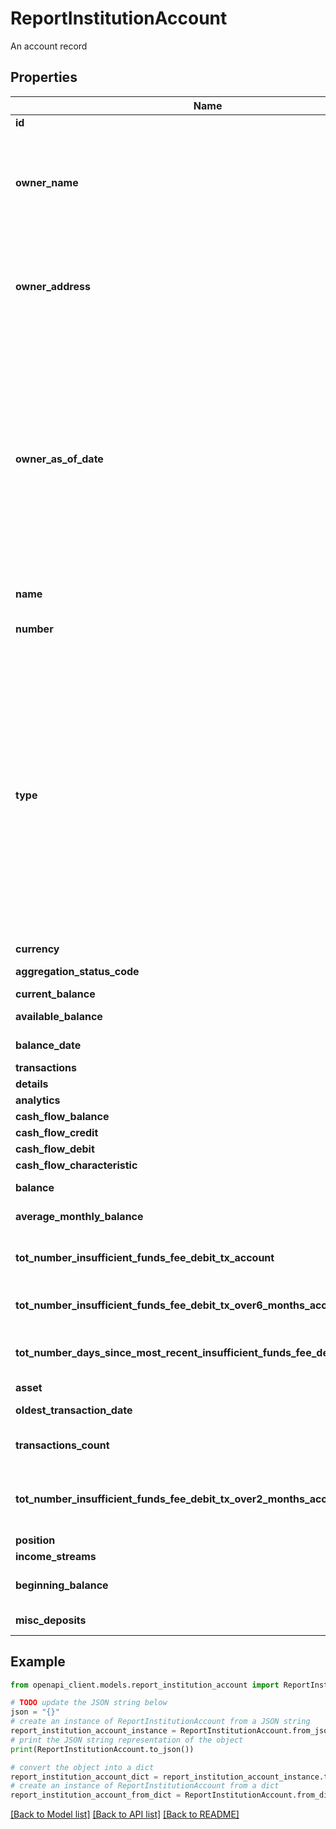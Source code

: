# ReportInstitutionAccount

An account record

## Properties

Name | Type | Description | Notes
------------ | ------------- | ------------- | -------------
**id** | **int** | The ID of the account | 
**owner_name** | **str** | The name(s) of the account owner(s). If the owner information is not available, this field will not appear in the report. If the account has multiple owners then all owners will be listed separated by |. | [optional] 
**owner_address** | **str** | The mailing address of the account owner(s). If the owner information is not available, this field will not appear in the report. If the account has multiple owners then the address of the primary owner will be listed. | [optional] 
**owner_as_of_date** | **int** | The ownerAsOfDate field is populated if the account owner information was retrieved from a prior report and will show the created date of that report. Reports always try and aggregate fresh account owner information and only rarely aren&#39;t able to aggregate it. If account owner information is not able to be aggregated, but it was available from a prior report that had that same account, the information from that prior report will be used and this field will be populated. A date in Unix epoch time (in seconds). See: [Handling Epoch Dates and Times](https://developer.mastercard.com/open-banking-us/documentation/errors/error-list/#handling-epoch-dates-and-times). | [optional] 
**name** | **str** | The account name from the institution | 
**number** | **str** | The account number from the institution (all digits except the last four are obfuscated) | 
**type** | **str** | The list of supported account types. * &#x60;checking&#x60; * &#x60;savings&#x60; * &#x60;moneyMarket&#x60; * &#x60;cd&#x60; * &#x60;investment&#x60; * &#x60;investmentTaxDeferred&#x60; * &#x60;employeeStockPurchasePlan&#x60; * &#x60;ira&#x60; * &#x60;401k&#x60; * &#x60;roth&#x60; * &#x60;403b&#x60; * &#x60;529&#x60; * &#x60;rollover&#x60; * &#x60;ugma&#x60; * &#x60;utma&#x60; * &#x60;keogh&#x60; * &#x60;457&#x60; * &#x60;401a&#x60; * &#x60;unknown&#x60; * &#x60;mortgage&#x60; * &#x60;loan&#x60; * &#x60;creditCard&#x60; * &#x60;lineOfCredit&#x60; * &#x60;payroll&#x60; * &#x60;studentLoan&#x60; * &#x60;brokerageAccount&#x60; * &#x60;educationSavings&#x60; * &#x60;healthSavingsAccount&#x60; * &#x60;nonTaxableBrokerageAccount&#x60; * &#x60;pension&#x60; * &#x60;profitSharingPlan&#x60; * &#x60;roth401k&#x60; * &#x60;sepIRA&#x60; * &#x60;simpleIRA&#x60; * &#x60;thriftSavingsPlan&#x60; * &#x60;variableAnnuity&#x60; | 
**currency** | **str** | A currency code for account | 
**aggregation_status_code** | **int** | The status of the most recent aggregation attempt | 
**current_balance** | **float** | Current balance of the account | [optional] 
**available_balance** | **float** | The available balance for the account | [optional] 
**balance_date** | **int** | A timestamp showing when the balance was captured by the FI | [optional] 
**transactions** | [**List[ReportTransactionNewTxBased]**](ReportTransactionNewTxBased.md) | a list of transaction records | 
**details** | [**AccountDetailsTxBased**](AccountDetailsTxBased.md) |  | [optional] 
**analytics** | [**AccountAnalytics**](AccountAnalytics.md) |  | [optional] 
**cash_flow_balance** | [**CashFlowCashFlowBalance**](CashFlowCashFlowBalance.md) |  | [optional] 
**cash_flow_credit** | [**CashFlowCashFlowCredit**](CashFlowCashFlowCredit.md) |  | [optional] 
**cash_flow_debit** | [**CashFlowCashFlowDebit**](CashFlowCashFlowDebit.md) |  | [optional] 
**cash_flow_characteristic** | [**CashFlowCashFlowCharacteristic**](CashFlowCashFlowCharacteristic.md) |  | [optional] 
**balance** | **float** | The cleared balance of the account as-of &#x60;balanceDate&#x60; | [optional] 
**average_monthly_balance** | **float** | The average monthly balance of this account | [optional] 
**tot_number_insufficient_funds_fee_debit_tx_account** | **int** | The count for the total number of insufficient funds transactions, based on the &#x60;fromDate&#x60; of the report. | [optional] 
**tot_number_insufficient_funds_fee_debit_tx_over6_months_account** | **int** | The total number of  insufficient funds fees for the account over six months | [optional] 
**tot_number_days_since_most_recent_insufficient_funds_fee_debit_tx_account** | **int** | The number of days since the most recent insufficient funds transaction, based on the &#x60;fromDate&#x60; of the report. | [optional] 
**asset** | [**PrequalificationReportAssetSummary**](PrequalificationReportAssetSummary.md) |  | [optional] 
**oldest_transaction_date** | **int** | The oldest transaction date of this account. | [optional] 
**transactions_count** | **int** | A number detailing the total number of transactions for a given account. | [optional] 
**tot_number_insufficient_funds_fee_debit_tx_over2_months_account** | **int** | The count for the total number of insufficient funds transactions for the last two months, based on the &#x60;fromDate&#x60; of the report. | [optional] 
**position** | [**ReportAccountPosition**](ReportAccountPosition.md) |  | [optional] 
**income_streams** | [**List[VOIETXVerifyReportIncomeStream]**](VOIETXVerifyReportIncomeStream.md) | A list of income stream records | [optional] 
**beginning_balance** | **float** | Beginning balance of account per the time period in the report | [optional] 
**misc_deposits** | [**List[ReportTransaction]**](ReportTransaction.md) | A list of miscellaneous deposits | [optional] 

## Example

```python
from openapi_client.models.report_institution_account import ReportInstitutionAccount

# TODO update the JSON string below
json = "{}"
# create an instance of ReportInstitutionAccount from a JSON string
report_institution_account_instance = ReportInstitutionAccount.from_json(json)
# print the JSON string representation of the object
print(ReportInstitutionAccount.to_json())

# convert the object into a dict
report_institution_account_dict = report_institution_account_instance.to_dict()
# create an instance of ReportInstitutionAccount from a dict
report_institution_account_from_dict = ReportInstitutionAccount.from_dict(report_institution_account_dict)
```
[[Back to Model list]](../README.md#documentation-for-models) [[Back to API list]](../README.md#documentation-for-api-endpoints) [[Back to README]](../README.md)


